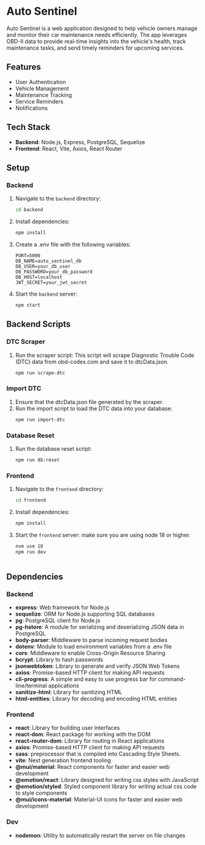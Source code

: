# Auto Sentinel

Auto Sentinel is a web application designed to help vehicle owners manage and monitor their car maintenance needs efficiently. The app leverages OBD-II data to provide real-time insights into the vehicle's health, track maintenance tasks, and send timely reminders for upcoming services.

## Features
- User Authentication
- Vehicle Management
- Maintenance Tracking
- Service Reminders
- Notifications

## Tech Stack
- **Backend**: Node.js, Express, PostgreSQL, Sequelize
- **Frontend**: React, Vite, Axios, React Router

## Setup

### Backend
1. Navigate to the `backend` directory:
   ```bash
   cd backend
2. Install dependencies:
   ```bash
   npm install
3. Create a .env file with the following variables:
   ```plaintext
   PORT=5000
   DB_NAME=auto_sentinel_db
   DB_USER=your_db_user
   DB_PASSWORD=your_db_password
   DB_HOST=localhost
   JWT_SECRET=your_jwt_secret
4. Start the `backend` server:
   ```bash
   npm start
## Backend Scripts
### DTC Scraper
1. Run the scraper script: This script will scrape Diagnostic Trouble Code (DTC) data from obd-codes.com and save it to dtcData.json.
    ```bash
    npm run scrape-dtc
### Import DTC
1. Ensure that the dtcData.json file generated by the scraper.
2. Run the import script to load the DTC data into your database:
    ```bash
    npm run import-dtc
### Database Reset
1. Run the database reset script:
    ```bash
    npm run db:reset
### Frontend
1. Navigate to the `frontend` directory:
   ```bash
   cd frontend
2. Install dependencies:
   ```bash
   npm install
3. Start the `frontend` server:
   make sure you are using node 18 or higher.
   ```bash
   nvm use 18
   npm run dev
 
## Dependencies

### Backend
- **express**: Web framework for Node.js
- **sequelize**: ORM for Node.js supporting SQL databases
- **pg**: PostgreSQL client for Node.js
- **pg-hstore**: A module for serializing and deserializing JSON data in PostgreSQL
- **body-parser**: Middleware to parse incoming request bodies
- **dotenv**: Module to load environment variables from a .env file
- **cors**: Middleware to enable Cross-Origin Resource Sharing
- **bcrypt**: Library to hash passwords
- **jsonwebtoken**: Library to generate and verify JSON Web Tokens
- **axios**: Promise-based HTTP client for making API requests
- **cli-progress**: A simple and easy to use progress bar for command-line/terminal applications
- **sanitize-html**: Library for sanitizing HTML
- **html-entities**: Library for decoding and encoding HTML entities

### Frontend
- **react**: Library for building user interfaces
- **react-dom**: React package for working with the DOM
- **react-router-dom**: Library for routing in React applications
- **axios**: Promise-based HTTP client for making API requests
- **sass**: preprocessor that is compiled into Cascading Style Sheets.
- **vite**: Next generation frontend tooling
- **@mui/material**: React components for faster and easier web development
- **@emotion/react**: Library designed for writing css styles with JavaScript
- **@emotion/styled**: Styled component library for writing actual css code to style components
- **@mui/icons-material**: Material-UI icons for faster and easier web development

### Dev
- **nodemon**: Utility to automatically restart the server on file changes